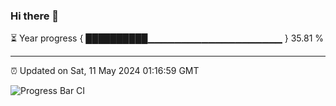 ### Hi there 👋

⏳ Year progress { ██████████▁▁▁▁▁▁▁▁▁▁▁▁▁▁▁▁▁▁▁▁ } 35.81 %

---

⏰ Updated on Sat, 11 May 2024 01:16:59 GMT

![Progress Bar CI](https://github.com/ZhaoGui/ZhaoGui/workflows/Progress%20Bar%20CI/badge.svg)
